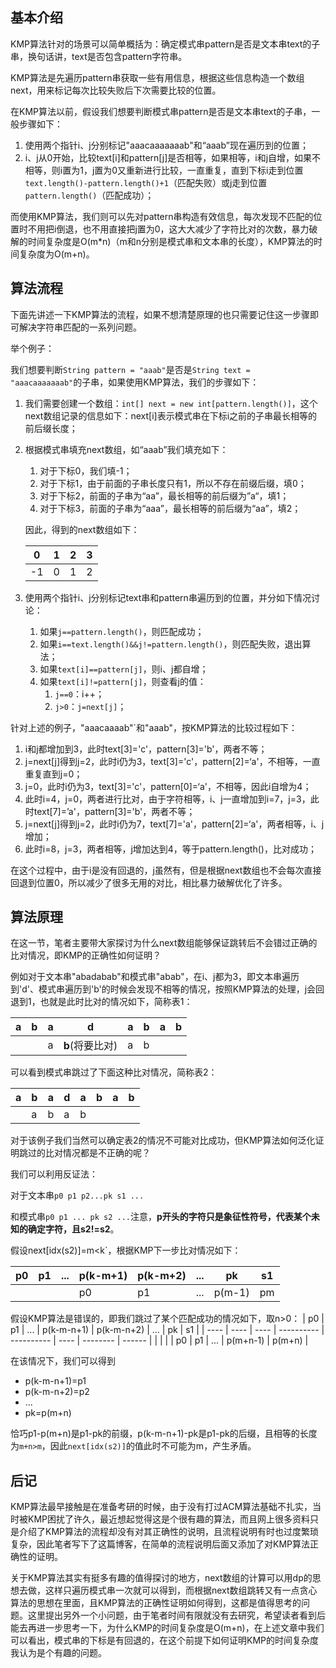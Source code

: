 ## 基本介绍

KMP算法针对的场景可以简单概括为：确定模式串pattern是否是文本串text的子串，换句话讲，text是否包含pattern字符串。

KMP算法是先遍历pattern串获取一些有用信息，根据这些信息构造一个数组next，用来标记每次比较失败后下次需要比较的位置。

在KMP算法以前，假设我们想要判断模式串pattern是否是文本串text的子串，一般步骤如下：

1. 使用两个指针i、j分别标记"aaacaaaaaaab"和“aaab”现在遍历到的位置；
2. i、j从0开始，比较text[i]和pattern[j]是否相等，如果相等，i和j自增，如果不相等，则i置为1，j置为0又重新进行比较，一直重复，直到下标i走到位置`text.length()-pattern.length()+1`（匹配失败）或j走到位置`pattern.length()`（匹配成功）；

而使用KMP算法，我们则可以先对pattern串构造有效信息，每次发现不匹配的位置时不用把i倒退，也不用直接把j置为0，这大大减少了字符比对的次数，暴力破解的时间复杂度是O(m*n)（m和n分别是模式串和文本串的长度），KMP算法的时间复杂度为O(m+n)。

## 算法流程

下面先讲述一下KMP算法的流程，如果不想清楚原理的也只需要记住这一步骤即可解决字符串匹配的一系列问题。

举个例子：

我们想要判断`String pattern = "aaab"`是否是`String text = "aaacaaaaaaab"`的子串，如果使用KMP算法，我们的步骤如下：

1. 我们需要创建一个数组：`int[] next = new int[pattern.length()]`，这个next数组记录的信息如下：next[i]表示模式串在下标i之前的子串最长相等的前后缀长度；

2. 根据模式串填充next数组，如“aaab”我们填充如下：

   1. 对于下标0，我们填-1；
   2. 对于下标1，由于前面的子串长度只有1，所以不存在前缀后缀，填0；
   3. 对于下标2，前面的子串为“aa”，最长相等的前后缀为”a“，填1；
   4. 对于下标3，前面的子串为“aaa”，最长相等的前后缀为“aa”，填2；

   因此，得到的next数组如下：

   | 0    | 1    | 2    | 3    |
   | ---- | ---- | ---- | ---- |
   | -1   | 0    | 1    | 2    |

3. 使用两个指针i、j分别标记text串和pattern串遍历到的位置，并分如下情况讨论：

   1. 如果`j==pattern.length()`，则匹配成功；
   2. 如果`i==text.length()&&j!=pattern.length()`，则匹配失败，退出算法；
   3. 如果`text[i]==pattern[j]`，则i、j都自增；
   4. 如果`text[i]!=pattern[j]`，则查看j的值：
      1. `j==0`：i++；
      2. `j>0`：`j=next[j]`；

针对上述的例子，"aaacaaaab"`和"aaab"，按KMP算法的比较过程如下：

1. i和j都增加到3，此时text[3]='c'，pattern[3]='b'，两者不等；
2. j=next[j]得到j=2，此时i仍为3，text[3]='c'，pattern[2]=‘a'，不相等，一直重复直到j=0；
3. j=0，此时i仍为3，text[3]='c'，pattern[0]=‘a'，不相等，因此i自增为4；
4. 此时i=4，j=0，两者进行比对，由于字符相等，i、j一直增加到i=7，j=3，此时text[7]=’a'，pattern[3]='b'，两者不等；
5. j=next[j]得到j=2，此时i仍为7，text[7]='a'，pattern[2]=‘a'，两者相等，i、j增加；
6. 此时i=8，j=3，两者相等，j增加达到4，等于pattern.length()，比对成功；

在这个过程中，由于i是没有回退的，j虽然有，但是根据next数组也不会每次直接回退到位置0，所以减少了很多无用的对比，相比暴力破解优化了许多。

## 算法原理

在这一节，笔者主要带大家探讨为什么next数组能够保证跳转后不会错过正确的比对情况，即KMP的正确性如何证明？

例如对于文本串"abadabab"和模式串"abab"，在i、j都为3，即文本串遍历到'd'、模式串遍历到'b'的时候会发现不相等的情况，按照KMP算法的处理，j会回退到1，也就是此时比对的情况如下，简称表1：

| a    | b    | a    | d               | a    | b    | a    | b    |
| ---- | ---- | ---- | --------------- | ---- | ---- | ---- | ---- |
|      |      | a    | **b**(将要比对) | a    | b    |      |      |

可以看到模式串跳过了下面这种比对情况，简称表2：

| a    | b    | a    | d    | a    | b    | a    | b    |
| ---- | ---- | ---- | ---- | ---- | ---- | ---- | ---- |
|      | a    | b    | a    | b    |      |      |      |

对于该例子我们当然可以确定表2的情况不可能对比成功，但KMP算法如何泛化证明跳过的比对情况都是不正确的呢？

我们可以利用反证法：

对于文本串`p0 p1 p2...pk s1 ...`

和模式串`p0 p1 ... pk s2 ...`注意，**p开头的字符只是象征性符号，代表某个未知的确定字符，且s2!=s2**。

假设next[idx(s2)]=m<k`，根据KMP下一步比对情况如下：

| p0   | p1   | ...  | p(k-m+1) | p(k-m+2) | ...  | pk     | s1   |
| ---- | ---- | ---- | -------- | -------- | ---- | ------ | ---- |
|      |      |      | p0       | p1       | ...  | p(m-1) | pm   |

假设KMP算法是错误的，即我们跳过了某个匹配成功的情况如下，取n>0：
| p0   | p1   | ...  | p(k-m-n+1) | p(k-m-n+2) | ...  | pk       | s1     |
| ---- | ---- | ---- | ---------- | ---------- | ---- | -------- | ------ |
|      |      |      | p0         | p1         | ...  | p(m+n-1) | p(m+n) |

在该情况下，我们可以得到

- p(k-m-n+1)=p1
- p(k-m-n+2)=p2
- ...
- pk=p(m+n)

恰巧p1-p(m+n)是p1-pk的前缀，p(k-m-n+1)-pk是p1-pk的后缀，且相等的长度为`m+n>m`，因此`next[idx(s2)]`的值此时不可能为m，产生矛盾。

## 后记

KMP算法最早接触是在准备考研的时候，由于没有打过ACM算法基础不扎实，当时被KMP困扰了许久，最近想起觉得这是个很有趣的算法，而且网上很多资料只是介绍了KMP算法的流程却没有对其正确性的说明，且流程说明有时也过度繁琐复杂，因此笔者写下了这篇博客，在简单的流程说明后面又添加了对KMP算法正确性的证明。

关于KMP算法其实有挺多有趣的值得探讨的地方，next数组的计算可以用dp的思想去做，这样只遍历模式串一次就可以得到，而根据next数组跳转又有一点贪心算法的思想在里面，且KMP算法的正确性证明如何得到，这都是值得思考的问题。这里提出另外一个小问题，由于笔者时间有限就没有去研究，希望读者看到后能去再进一步思考一下，为什么KMP的时间复杂度是O(m+n)，在上述文章中我们可以看出，模式串的下标是有回退的，在这个前提下如何证明KMP的时间复杂度我认为是个有趣的问题。